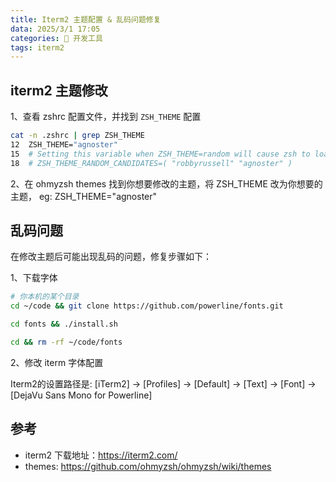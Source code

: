 ```yaml
---
title: Iterm2 主题配置 & 乱码问题修复
data: 2025/3/1 17:05
categories: 🔧 开发工具
tags: iterm2
---
```


## iterm2 主题修改
1、查看 zshrc 配置文件，并找到 `ZSH_THEME` 配置
```bash
cat -n .zshrc | grep ZSH_THEME
12	ZSH_THEME="agnoster"
15	# Setting this variable when ZSH_THEME=random will cause zsh to load
18	# ZSH_THEME_RANDOM_CANDIDATES=( "robbyrussell" "agnoster" )
```

2、在 ohmyzsh themes 找到你想要修改的主题，将 ZSH_THEME 改为你想要的主题， eg: ZSH_THEME="agnoster"

## 乱码问题
在修改主题后可能出现乱码的问题，修复步骤如下：

1、下载字体
```bash
# 你本机的某个目录
cd ~/code && git clone https://github.com/powerline/fonts.git

cd fonts && ./install.sh

cd && rm -rf ~/code/fonts
```
2、修改 iterm 字体配置

Iterm2的设置路径是: [iTerm2] -> [Profiles] -> [Default] -> [Text] -> [Font] -> [DejaVu Sans Mono for Powerline]



## 参考

- iterm2 下载地址：https://iterm2.com/
- themes: https://github.com/ohmyzsh/ohmyzsh/wiki/themes
